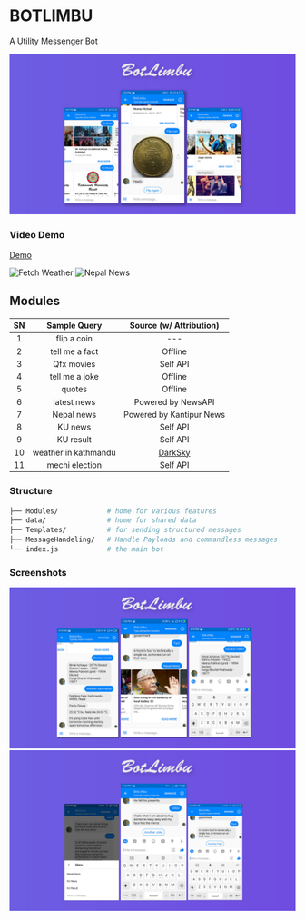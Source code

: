 # BOTLIMBU
A Utility Messenger Bot

![Preview](https://raw.githubusercontent.com/adityathebe/botLimbu/master/data/img/main.jpg)

### Video Demo

[Demo](https://www.youtube.com/watch?v=mBmrsOVNC20)

![Fetch Weather](https://j.gifs.com/Anvxm1.gif)
![Nepal News](https://j.gifs.com/GZBEYQ.gif)

## Modules

| SN | Sample Query | Source (w/ Attribution) |
|:-:|:-:|:-:|
| 1 | flip a coin | --- |
| 2 | tell me a fact | Offline |
| 3 | Qfx movies | Self API |
| 4 | tell me a joke | Offline |
| 5 | quotes | Offline |
| 6 | latest news | Powered by NewsAPI |
| 7 | Nepal news | Powered by Kantipur News |
| 8 | KU news | Self API |
| 9 | KU result | Self API |
| 10 | weather in kathmandu | [DarkSky](https://www.darksky.net) |
| 11 | mechi election | Self API |

### Structure

```sh
├── Modules/          	# home for various features
├── data/             	# home for shared data
├── Templates/        	# for sending structured messages
├── MessageHandeling/	# Handle Payloads and commandless messages
└── index.js          	# the main bot
```

### Screenshots

![](https://raw.githubusercontent.com/adityathebe/botLimbu/master/data/img/main2.jpg)
![](https://raw.githubusercontent.com/adityathebe/botLimbu/master/data/img/main3.jpg)